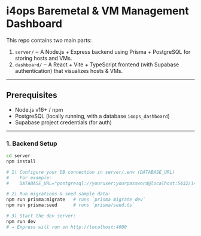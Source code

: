 # i4ops Baremetal & VM Management Dashboard

This repo contains two main parts:
1. `server/` ‒ A Node.js + Express backend using Prisma + PostgreSQL for storing hosts and VMs.
2. `dashboard/` ‒ A React + Vite + TypeScript frontend (with Supabase authentication) that visualizes hosts & VMs.

---

## Prerequisites

- Node.js v16+ / npm
- PostgreSQL (locally running, with a database `i4ops_dashboard`)
- Supabase project credentials (for auth)

---

### 1. Backend Setup

```bash
cd server
npm install

# 1) Configure your DB connection in server/.env (DATABASE_URL)
#    For example:
#    DATABASE_URL="postgresql://youruser:yourpassword@localhost:5432/i4ops_dashboard"

# 2) Run migrations & seed sample data:
npm run prisma:migrate   # runs `prisma migrate dev`
npm run prisma:seed      # runs `prisma/seed.ts`

# 3) Start the dev server:
npm run dev
# → Express will run on http://localhost:4000
